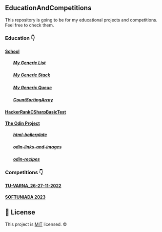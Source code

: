 ## EducationAndCompetitions
This repository is going to be for my educational projects and competitions.
Feel free to check them. 

### Education 👇
#### [School](https://github.com/Marti2509/EducationAndCompetitions/tree/main/Education/School)
##### &nbsp; &nbsp; &nbsp; &nbsp; [My Generic List](https://github.com/Marti2509/EducationAndCompetitions/tree/main/Education/School/MyGenericList)
##### &nbsp; &nbsp; &nbsp; &nbsp; [My Generic Stack](https://github.com/Marti2509/EducationAndCompetitions/tree/main/Education/School/MyGenericStack)
##### &nbsp; &nbsp; &nbsp; &nbsp; [My Generic Queue](https://github.com/Marti2509/EducationAndCompetitions/tree/main/Education/School/MyGenericQueue)
##### &nbsp; &nbsp; &nbsp; &nbsp; [CountSortingArray](https://github.com/Marti2509/EducationAndCompetitions/tree/main/Education/School/CountSortingArray)
#### [HackerRankCSharpBasicTest](https://github.com/Marti2509/EducationAndCompetitions/tree/main/Education/Hacker%20Rank/HackerRankCSharpBasicTest)
#### [The Odin Project](https://github.com/Marti2509/EducationAndCompetitions/tree/main/Education/The%20Odin%20Project)
##### &nbsp; &nbsp; &nbsp; &nbsp; [html-boilerplate](https://github.com/Marti2509/EducationAndCompetitions/tree/main/Education/The%20Odin%20Project/html-boilerplate)
##### &nbsp; &nbsp; &nbsp; &nbsp; [odin-links-and-images](https://github.com/Marti2509/EducationAndCompetitions/tree/main/Education/The%20Odin%20Project/odin-links-and-images)
##### &nbsp; &nbsp; &nbsp; &nbsp; [odin-recipes](https://github.com/Marti2509/EducationAndCompetitions/tree/main/Education/The%20Odin%20Project/odin-recipes)

### Competitions 👇
#### [TU-VARNA_26-27-11-2022](https://github.com/Marti2509/EducationAndCompetitions/tree/main/Competitions/TU-VARNA_26-27-11-2022)
#### [SOFTUNIADA 2023](https://github.com/Marti2509/EducationAndCompetitions/tree/main/Competitions/SoftUniada-2023)

## 📝 License
This project is [MIT](https://github.com/Marti2509/EducationAndCompetitions/blob/main/LICENSE) licensed. ©
